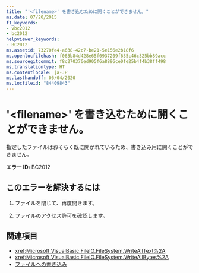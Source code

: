 ```yaml
---
title: "'<filename>' を書き込むために開くことができません。"
ms.date: 07/20/2015
f1_keywords:
- vbc2012
- bc2012
helpviewer_keywords:
- BC2012
ms.assetid: 73270fe4-a638-42c7-be21-5e156e2b18f6
ms.openlocfilehash: f063b84d428e65f0937209f635c46c325bb89acc
ms.sourcegitcommit: f8c270376ed905f6a8896ce0fe25b4f4b38ff498
ms.translationtype: HT
ms.contentlocale: ja-JP
ms.lasthandoff: 06/04/2020
ms.locfileid: "84409843"
---
```

# <a name="cant-open-filename-for-writing"></a>'\<filename>' を書き込むために開くことができません。
指定したファイルはおそらく既に開かれているため、書き込み用に開くことができません。  
  
 **エラー ID:** BC2012  
  
## <a name="to-correct-this-error"></a>このエラーを解決するには  
  
1. ファイルを閉じて、再度開きます。  
  
2. ファイルのアクセス許可を確認します。  
  
## <a name="see-also"></a>関連項目

- <xref:Microsoft.VisualBasic.FileIO.FileSystem.WriteAllText%2A>
- <xref:Microsoft.VisualBasic.FileIO.FileSystem.WriteAllBytes%2A>
- [ファイルへの書き込み](../../developing-apps/programming/drives-directories-files/writing-to-files.md)

